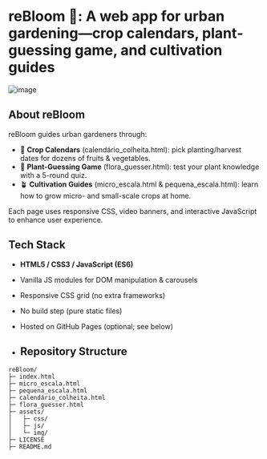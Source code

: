# reBloom 🌱: A web app for urban gardening—crop calendars, plant‐guessing game, and cultivation guides
![image](https://github.com/user-attachments/assets/50522617-f627-42d7-8752-1ef505ef9c7c)
## About reBloom  
reBloom guides urban gardeners through:  
- 📅 **Crop Calendars** (calendário_colheita.html): pick planting/harvest dates for dozens of fruits & vegetables.  
- 🌱 **Plant-Guessing Game** (flora_guesser.html): test your plant knowledge with a 5-round quiz.  
- 🪴 **Cultivation Guides** (micro_escala.html & pequena_escala.html): learn how to grow micro- and small-scale crops at home.  

Each page uses responsive CSS, video banners, and interactive JavaScript to enhance user experience.

## Tech Stack  
- **HTML5 / CSS3 / JavaScript (ES6)**  
- Vanilla JS modules for DOM manipulation & carousels  
- Responsive CSS grid (no extra frameworks)  
- No build step (pure static files)  
- Hosted on GitHub Pages (optional; see below)

- ## Repository Structure
```
reBloom/
├─ index.html
├─ micro_escala.html
├─ pequena_escala.html
├─ calendário_colheita.html
├─ flora_guesser.html
├─ assets/
│   ├─ css/
│   ├─ js/
│   └─ img/
├─ LICENSE
├─ README.md
```
